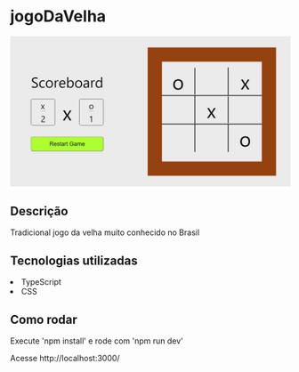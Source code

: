 # jogoDaVelha
<p align="center">
  <img width="800" src="src/assets/jogoDaVelha.jpeg">
</p>

## Descrição
Tradicional jogo da velha muito conhecido no Brasil

## Tecnologias utilizadas

<li>
  TypeScript
</li>
<li>
  CSS
</li>

## Como rodar

<p>Execute 'npm install' e rode com 'npm run dev'</p>
<p>Acesse http://localhost:3000/</p>
